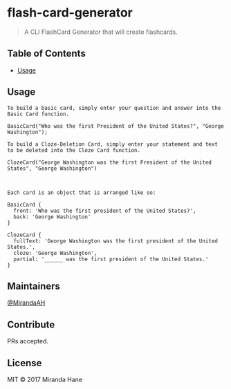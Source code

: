 # flash-card-generator


> A CLI FlashCard Generator that will create flashcards.

## Table of Contents

- [Usage](#usage)



## Usage

```
To build a basic card, simply enter your question and answer into the Basic Card function.

BasicCard("Who was the first President of the United States?", "George Washington");

To build a Cloze-Deletion Card, simply enter your statement and text to be deleted into the Cloze Card function.

ClozeCard("George Washington was the first President of the United States", "George Washington")



Each card is an object that is arranged like so:

BasicCard {
  front: 'Who was the first president of the United States?',
  back: 'George Washington'
}

ClozeCard {
  fullText: 'George Washington was the first president of the United States.',
  cloze: 'George Washington',
  partial: '______ was the first president of the United States.'
}
```

## Maintainers

[@MirandaAH](https://github.com/MirandaAH)

## Contribute

PRs accepted.


## License

MIT © 2017 Miranda Hane
